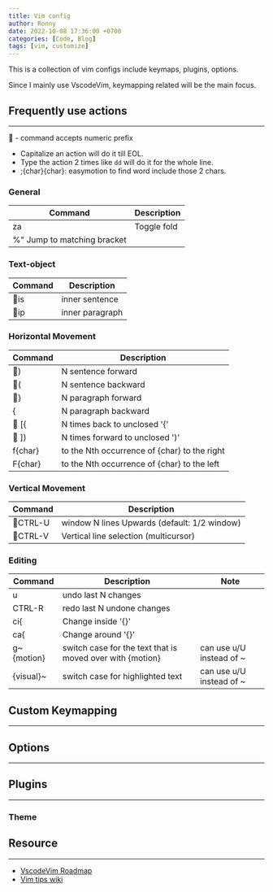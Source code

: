 ```yaml
---
title: Vim config
author: Ronny
date: 2022-10-08 17:36:00 +0700
categories: [Code, Blog]
tags: [vim, customize]
---
```


This is a collection of vim configs include keymaps, plugins, options.

Since I mainly use VscodeVim, keymapping related will be the main focus.

## Frequently use actions

---
🔢 - command accepts numeric prefix

- Capitalize an action will do it till EOL.
- Type the action 2 times like `dd` will do it for the whole line.
- ;{char}{char}: easymotion to find word include those 2 chars.

### General

| Command                     | Description |
| --------------------------- | ----------- |
| za                          | Toggle fold |
| %" Jump to matching bracket |             |

### Text-object

| Command | Description     |
| ------- | --------------- |
| 🔢is   | inner sentence  |
| 🔢ip   | inner paragraph |

### Horizontal Movement

| Command | Description                                  |
| ------- | -------------------------------------------- |
| 🔢)    | N sentence forward                           |
| 🔢(    | N sentence backward                          |
| 🔢}    | N paragraph forward                          |
| {       | N paragraph backward                         |
| 🔢 [{  | N times back to unclosed '{'                 |
| 🔢 ])  | N times forward to unclosed ')'              |
| f{char} | to the Nth occurrence of {char} to the right |
| F{char} | to the Nth occurrence of {char} to the left  |

### Vertical Movement

| Command   | Description                                  |
| --------- | -------------------------------------------- |
| 🔢CTRL-U | window N lines Upwards (default: 1/2 window) |
| 🔢CTRL-V | Vertical line selection (multicursor)        |

### Editing

| Command    | Description                                               | Note                     |
| ---------- | --------------------------------------------------------- | ------------------------ |
| u          | undo last N changes                                       |                          |
| CTRL-R     | redo last N undone changes                                |                          |
| ci{        | Change inside '{}'                                        |                          |
| ca{        | Change around '{}'                                        |                          |
| g~{motion} | switch case for the text that is moved over with {motion} | can use u/U instead of ~ |
| {visual}~  | switch case for highlighted text                          | can use u/U instead of ~ |

## Custom Keymapping

---

## Options

---

## Plugins

---

### Theme

## Resource

---

- [VscodeVim Roadmap](https://github.com/VSCodeVim/Vim/blob/master/ROADMAP.md)
- [Vim tips wiki](https://vim.fandom.com/wiki/Vim_Tips_Wiki)
